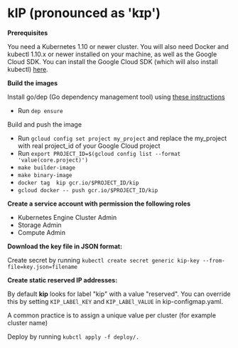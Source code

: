 # kIP (pronounced as 'kɪp')

**Prerequisites**

You need a Kubernetes 1.10 or newer cluster. You will also need Docker and kubectl 1.10.x or newer installed on your machine, as well as the Google Cloud SDK. You can install the Google Cloud SDK (which will also install kubectl) [here](https://cloud.google.com/sdk).

**Build the images**

Install go/dep (Go dependency management tool) using [these instructions](https://github.com/golang/dep)

 - Run `dep ensure`

Build and push the image 
 - Run `gcloud config set project my_project` and replace the my_project with real project_id of your Google Cloud project
 - Run `export PROJECT_ID=$(gcloud config list --format 'value(core.project)')`
 - `make builder-image`
 - `make binary-image`
 - `docker tag  kip gcr.io/$PROJECT_ID/kip`
 - `gcloud docker -- push gcr.io/$PROJECT_ID/kip`

**Create a service account with permission the following roles**

 - Kubernetes Engine Cluster Admin
 - Storage Admin
 - Compute Admin
 
**Download the key file in JSON format:**

Create secret by running `kubectl create secret generic kip-key --from-file=key.json=filename`

**Create static reserved IP addresses:** 

By default **kip** looks for label "kip" with a value "reserved". You can override this by setting `KIP_LABEl_KEY` and `KIP_LABEl_VALUE` in kip-configmap.yaml. 

A common practice is to assign a unique value per cluster (for example cluster name)

Deploy by running `kubctl apply -f deploy/.`
